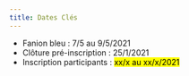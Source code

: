 ```yaml
---
title: Dates Clés
---
```

- Fanion bleu : 7/5 au 9/5/2021
- Clôture pré-inscription : 25/1/2021
- Inscription participants : <mark>xx/x au xx/x/2021</mark>
